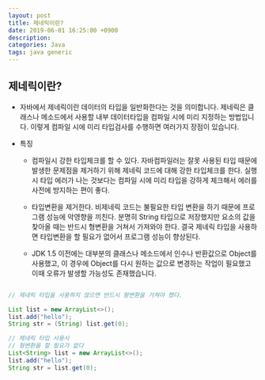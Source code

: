 ```yaml
---
layout: post
title: 제네릭이란?
date: 2019-06-01 16:25:00 +0900
description:
categories: Java
tags: java generic
---
```


## 제네릭이란?

* 자바에서 제네릭이란 데이터의 타입을 일반화한다는 것을 의미합니다. 제네릭은 클래스나 메소드에서 사용할 내부 데이터타입을 컴파일 시에 미리 지정하는 방법입니다. 이렇게 컴파일 시에 미리 타입검사를 수행하면 여러가지 장점이 있습니다.

* 특징
  * 컴파일시 강한 타입체크를 할 수 있다. 자바컴파일러는 잘못 사용된 타입 때문에 발생한 문제점을 제거하기 위해 제네릭 코드에 대해 강한 타입체크를 한다. 실행 시 타입 에러가 나는 것보다는 컴파일 시에 미리 타입을 강하게 체크해서 에러를 사전에 방지하는 편이 좋다.

  * 타입변환을 제거한다. 비제네릭 코드는 불필요한 타입 변환을 하기 때문에 프로그램 성능에 악영향을 끼친다. 분명히 String 타입으로 저장했지만 요소의 값을 찾아올 때는 반드시 형변환을 거쳐서 가져와야 한다. 결국 제네릭 타입을 사용하면 타입변환을 할 필요가 없어서 프로그램 성능이 향상된다.

  * JDK 1.5 이전에는 대부분의 클래스나 메소드에서 인수나 반환값으로 Object를 사용했고, 이 경우에 Object를 다시 원하는 값으로 변경하는 작업이 필요했고 이때 오류가 발생할 가능성도 존재했습니다.

```java

// 제네릭 타입을 사용하지 않으면 반드시 형변환을 거쳐야 했다.

List list = new ArrayList<>();
list.add("hello");
String str = (String) list.get(0);

// 제네릭 타입 사용시
// 형변환을 할 필요가 없다
List<String> list = new ArrayList<>();
list.add("hello");
String str = list.get(0); 

```


